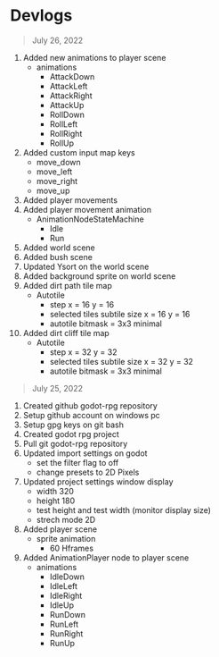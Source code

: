 # Devlogs

> July 26, 2022

1. Added new animations to player scene
   - animations
     - AttackDown
     - AttackLeft
     - AttackRight
     - AttackUp
     - RollDown
     - RollLeft
     - RollRight
     - RollUp
2. Added custom input map keys
   - move_down
   - move_left
   - move_right
   - move_up
3. Added player movements
4. Added player movement animation
   - AnimationNodeStateMachine
     - Idle
     - Run
5. Added world scene
6. Added bush scene
7. Updated Ysort on the world scene
8. Added background sprite on world scene
9. Added dirt path tile map
   - Autotile
     - step x = 16 y = 16
     - selected tiles subtile size x = 16 y = 16
     - autotile bitmask = 3x3 minimal
10. Added dirt cliff tile map
    - Autotile
      - step x = 32 y = 32
      - selected tiles subtile size x = 32 y = 32
      - autotile bitmask = 3x3 minimal


> July 25, 2022

1. Created github godot-rpg repository
2. Setup github account on windows pc
3. Setup gpg keys on git bash
4. Created godot rpg project
5. Pull git godot-rpg repository
6. Updated import settings on godot
   - set the filter flag to off
   - change presets to 2D Pixels
7. Updated project settings window display
   - width 320
   - height 180
   - test height and test width (monitor display size)
   - strech mode 2D
8. Added player scene
   - sprite animation
     - 60 Hframes
9. Added AnimationPlayer node to player scene
   - animations
     - IdleDown
     - IdleLeft
     - IdleRight
     - IdleUp
     - RunDown
     - RunLeft
     - RunRight
     - RunUp 
